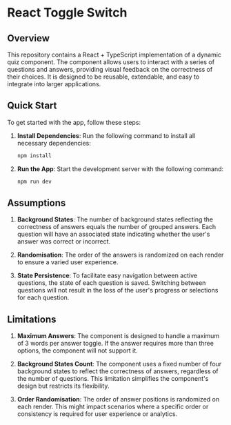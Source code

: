 # React Toggle Switch

## Overview

This repository contains a React + TypeScript implementation of a dynamic quiz component. The component allows users to interact with a series of questions and answers, providing visual feedback on the correctness of their choices. It is designed to be reusable, extendable, and easy to integrate into larger applications.

## Quick Start

To get started with the app, follow these steps:

1. **Install Dependencies**: Run the following command to install all necessary dependencies:
   ```bash
   npm install
   ```
2. **Run the App**: Start the development server with the following command:
   ```bash
   npm run dev
   ```

## Assumptions

1. **Background States**: The number of background states reflecting the correctness of answers equals the number of grouped answers. Each question will have an associated state indicating whether the user's answer was correct or incorrect.

2. **Randomisation**: The order of the answers is randomized on each render to ensure a varied user experience.

3. **State Persistence**: To facilitate easy navigation between active questions, the state of each question is saved. Switching between questions will not result in the loss of the user's progress or selections for each question.

## Limitations

1. **Maximum Answers**: The component is designed to handle a maximum of 3 words per answer toggle. If the answer requires more than three options, the component will not support it.

2. **Background States Count**: The component uses a fixed number of four background states to reflect the correctness of answers, regardless of the number of questions. This limitation simplifies the component's design but restricts its flexibility.

3. **Order Randomisation**: The order of answer positions is randomized on each render. This might impact scenarios where a specific order or consistency is required for user experience or analytics.
